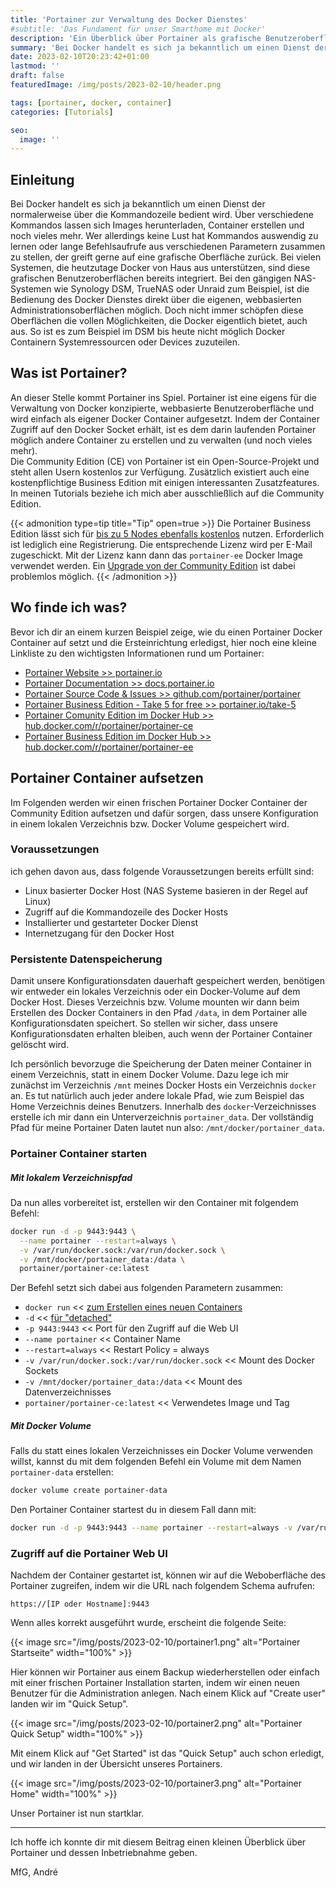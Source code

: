 ```yaml
---
title: 'Portainer zur Verwaltung des Docker Dienstes'
#subtitle: 'Das Fundament für unser Smarthome mit Docker'
description: 'Ein Überblick über Portainer als grafische Benutzeroberfläche zur Administration des Docker Dienstes'
summary: 'Bei Docker handelt es sich ja bekanntlich um einen Dienst der normalerweise über die Kommandozeile bedient wird. Wer allerdings keine Lust hat Kommandos auswendig zu lernen oder lange Befehlsaufrufe aus verschiedenen Parametern zusammen zu stellen, der greift gerne auf eine grafische Oberfläche zurück...'
date: 2023-02-10T20:23:42+01:00
lastmod: ''
draft: false
featuredImage: /img/posts/2023-02-10/header.png

tags: [portainer, docker, container]
categories: [Tutorials]

seo:
  image: ''
---
```

## Einleitung

Bei Docker handelt es sich ja bekanntlich um einen Dienst der normalerweise über die Kommandozeile bedient wird. Über verschiedene Kommandos lassen sich Images herunterladen, Container erstellen und noch vieles mehr. Wer allerdings keine Lust hat Kommandos auswendig zu lernen oder lange Befehlsaufrufe aus verschiedenen Parametern zusammen zu stellen, der greift gerne auf eine grafische Oberfläche zurück. Bei vielen Systemen, die heutzutage Docker von Haus aus unterstützen, sind diese grafischen Benutzeroberflächen bereits integriert. Bei den gängigen NAS-Systemen wie Synology DSM, TrueNAS oder Unraid zum Beispiel, ist die Bedienung des Docker Dienstes direkt über die eigenen, webbasierten Administrationsoberflächen möglich. Doch nicht immer schöpfen diese Oberflächen die vollen Möglichkeiten, die Docker eigentlich bietet, auch aus. So ist es zum Beispiel im DSM bis heute nicht möglich Docker Containern Systemressourcen oder Devices zuzuteilen.

## Was ist Portainer?

An dieser Stelle kommt Portainer ins Spiel. Portainer ist eine eigens für die Verwaltung von Docker konzipierte, webbasierte Benutzeroberfläche und wird einfach als eigener Docker Container aufgesetzt. Indem der Container Zugriff auf den Docker Socket erhält, ist es dem darin laufenden Portainer möglich andere Container zu erstellen und zu verwalten (und noch vieles mehr).  
Die Community Edition (CE) von Portainer ist ein Open-Source-Projekt und steht allen Usern kostenlos zur Verfügung. Zusätzlich existiert auch eine kostenpflichtige Business Edition mit einigen interessanten Zusatzfeatures. In meinen Tutorials beziehe ich mich aber ausschließlich auf die Community Edition.

{{< admonition type=tip title="Tip" open=true >}}
Die Portainer Business Edition lässt sich für [bis zu 5 Nodes ebenfalls kostenlos](https://www.portainer.io/take-5) nutzen. Erforderlich ist lediglich eine Registrierung. Die entsprechende Lizenz wird per E-Mail zugeschickt. Mit der Lizenz kann dann das `portainer-ee` Docker Image verwendet werden. Ein [Upgrade von der Community Edition](https://docs.portainer.io/start/upgrade) ist dabei problemlos möglich. 
{{< /admonition >}}

## Wo finde ich was?

Bevor ich dir an einem kurzen Beispiel zeige, wie du einen Portainer Docker Container auf setzt und die Ersteinrichtung erledigst, hier noch eine kleine Linkliste zu den wichtigsten Informationen rund um Portainer: 

* [Portainer Website >> portainer.io](https://www.portainer.io/)
* [Portainer Documentation >> docs.portainer.io](https://docs.portainer.io/)
* [Portainer Source Code & Issues >> github.com/portainer/portainer](https://github.com/portainer/portainer)
* [Portainer Business Edition - Take 5 for free >> portainer.io/take-5](https://www.portainer.io/take-5)
* [Portainer Comunity Edition im Docker Hub >> hub.docker.com/r/portainer/portainer-ce](https://hub.docker.com/r/portainer/portainer-ce)
* [Portainer Business Edition im Docker Hub >> hub.docker.com/r/portainer/portainer-ee](https://hub.docker.com/r/portainer/portainer-ce)

## Portainer Container aufsetzen

Im Folgenden werden wir einen frischen Portainer Docker Container der Community Edition aufsetzen und dafür sorgen, dass unsere Konfiguration in einem lokalen Verzeichnis bzw. Docker Volume gespeichert wird.

### Voraussetzungen

ich gehen davon aus, dass folgende Voraussetzungen bereits erfüllt sind:
* Linux basierter Docker Host (NAS Systeme basieren in der Regel auf Linux)
* Zugriff auf die Kommandozeile des Docker Hosts
* Installierter und gestarteter Docker Dienst
* Internetzugang für den Docker Host

### Persistente Datenspeicherung

Damit unsere Konfigurationsdaten dauerhaft gespeichert werden, benötigen wir entweder ein lokales Verzeichnis oder ein Docker-Volume auf dem Docker Host. Dieses Verzeichnis bzw. Volume mounten wir dann beim Erstellen des Docker Containers in den Pfad `/data`, in dem Portainer alle Konfigurationsdaten speichert. So stellen wir sicher, dass unsere Konfigurationsdaten erhalten bleiben, auch wenn der Portainer Container gelöscht wird. 

Ich persönlich bevorzuge die Speicherung der Daten meiner Container in einem Verzeichnis, statt in einem Docker Volume. Dazu lege ich mir zunächst im Verzeichnis `/mnt` meines Docker Hosts ein Verzeichnis `docker` an. Es tut natürlich auch jeder andere lokale Pfad, wie zum Beispiel das Home Verzeichnis deines Benutzers.
Innerhalb des `docker`-Verzeichnisses erstelle ich mir dann ein Unterverzeichnis `portainer_data`. Der vollständig Pfad für meine Portainer Daten lautet nun also: `/mnt/docker/portainer_data`.

### Portainer Container starten

##### Mit lokalem Verzeichnispfad

Da nun alles vorbereitet ist, erstellen wir den Container mit folgendem Befehl: 

```bash
docker run -d -p 9443:9443 \
  --name portainer --restart=always \
  -v /var/run/docker.sock:/var/run/docker.sock \
  -v /mnt/docker/portainer_data:/data \
  portainer/portainer-ce:latest
```

Der Befehl setzt sich dabei aus folgenden Parametern zusammen:
* `docker run` << [zum Erstellen eines neuen Containers](https://docs.docker.com/engine/reference/run/#docker-run-reference)
* `-d` << [für "detached"](https://docs.docker.com/engine/reference/run/#detached--d) 
* `-p 9443:9443` << Port für den Zugriff auf die Web UI
* `--name portainer` << Container Name
* `--restart=always` << Restart Policy = always
* `-v /var/run/docker.sock:/var/run/docker.sock` << Mount des Docker Sockets
* `-v /mnt/docker/portainer_data:/data` << Mount des Datenverzeichnisses
* `portainer/portainer-ce:latest` << Verwendetes Image und Tag

##### Mit Docker Volume

Falls du statt eines lokalen Verzeichnisses ein Docker Volume verwenden willst, kannst du mit dem folgenden Befehl ein Volume mit dem Namen `portainer-data` erstellen:

```bash
docker volume create portainer-data
```

Den Portainer Container startest du in diesem Fall dann mit:
```bash
docker run -d -p 9443:9443 --name portainer --restart=always -v /var/run/docker.sock:/var/run/docker.sock -v portainer-data:/data portainer/portainer-ce:latest
```

### Zugriff auf die Portainer Web UI

Nachdem der Container gestartet ist, können wir auf die Weboberfläche des Portainer zugreifen, indem wir die URL nach folgendem Schema aufrufen: 

`https://[IP oder Hostname]:9443`

Wenn alles korrekt ausgeführt wurde, erscheint die folgende Seite:

{{< image src="/img/posts/2023-02-10/portainer1.png" alt="Portainer Startseite" width="100%" >}}

Hier können wir Portainer aus einem Backup wiederherstellen oder einfach mit einer frischen Portainer Installation starten, indem wir einen neuen Benutzer für die Administration anlegen.
Nach einem Klick auf "Create user" landen wir im "Quick Setup".  

{{< image src="/img/posts/2023-02-10/portainer2.png" alt="Portainer Quick Setup" width="100%" >}}

Mit einem Klick auf "Get Started" ist das "Quick Setup" auch schon erledigt, und wir landen in der Übersicht unseres Portainers. 

{{< image src="/img/posts/2023-02-10/portainer3.png" alt="Portainer Home" width="100%" >}}

Unser Portainer ist nun startklar. 

---

Ich hoffe ich konnte dir mit diesem Beitrag einen kleinen Überblick über Portainer und dessen Inbetriebnahme geben.  

MfG,
André